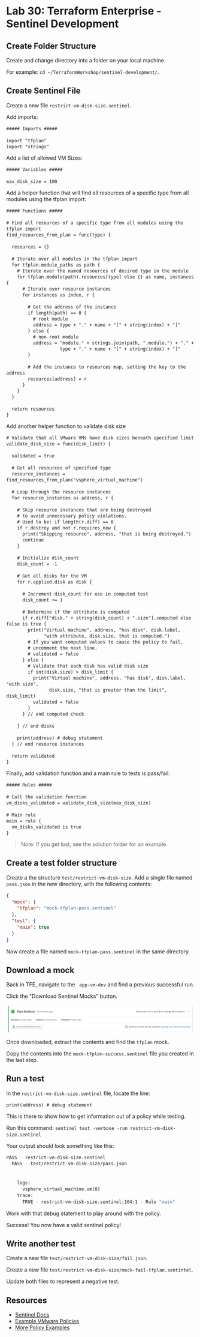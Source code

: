 # Lab 30: Terraform Enterprise - Sentinel Development

## Create Folder Structure

Create and change directory into a folder on your local machine.

For example: `cd ~/TerraformWorkshop/sentinel-development/`.

## Create Sentinel File

Create a new file `restrict-vm-disk-size.sentinel`.

Add imports:

```hcl
##### Imports #####

import "tfplan"
import "strings"
```

Add a list of allowed VM Sizes:

```hcl
##### Variables #####

max_disk_size = 100
```

Add a helper function that will find all resources of a specific type from all modules using the tfplan import:

```hcl
##### Functions #####

# Find all resources of a specific type from all modules using the tfplan import
find_resources_from_plan = func(type) {

  resources = {}

  # Iterate over all modules in the tfplan import
  for tfplan.module_paths as path {
    # Iterate over the named resources of desired type in the module
    for tfplan.module(path).resources[type] else {} as name, instances {
      # Iterate over resource instances
      for instances as index, r {

        # Get the address of the instance
        if length(path) == 0 {
          # root module
          address = type + "." + name + "[" + string(index) + "]"
        } else {
          # non-root module
          address = "module." + strings.join(path, ".module.") + "." +
                    type + "." + name + "[" + string(index) + "]"
        }

        # Add the instance to resources map, setting the key to the address
        resources[address] = r
      }
    }
  }

  return resources
}
```

Add another helper function to validate disk size

```hcl
# Validate that all VMware VMs have disk sizes beneath specified limit
validate_disk_size = func(disk_limit) {

  validated = true

  # Get all resources of specified type
  resource_instances = find_resources_from_plan("vsphere_virtual_machine")

  # Loop through the resource instances
  for resource_instances as address, r {

    # Skip resource instances that are being destroyed
    # to avoid unnecessary policy violations.
    # Used to be: if length(r.diff) == 0
    if r.destroy and not r.requires_new {
      print("Skipping resource", address, "that is being destroyed.")
      continue
    }

    # Initialize disk_count
    disk_count = -1

    # Get all disks for the VM
    for r.applied.disk as disk {

      # Increment disk_count for use in computed test
      disk_count += 1

      # Determine if the attribute is computed
      if r.diff["disk." + string(disk_count) + ".size"].computed else false is true {
        print("Virtual machine", address, "has disk", disk.label,
              "with attribute, disk.size, that is computed.")
        # If you want computed values to cause the policy to fail,
        # uncomment the next line.
        # validated = false
      } else {
        # Validate that each disk has valid disk size
        if int(disk.size) > disk_limit {
          print("Virtual machine", address, "has disk", disk.label, "with size",
                disk.size, "that is greater than the limit", disk_limit)
          validated = false
        }
      } // end computed check

    } // end disks

    print(address) # debug statement
  } // end resource instances

  return validated
}
```

Finally, add validation function and a main rule to tests is pass/fail:

```hcl
##### Rules #####

# Call the validation function
vm_disks_validated = validate_disk_size(max_disk_size)

# Main rule
main = rule {
  vm_disks_validated is true
}
```

> Note: If you get lost, see the solution folder for an example.

## Create a test folder structure

Create a the structure `test/restrict-vm-disk-size`.
Add a single file named `pass.json` in the new directory, with the following contents:

```json
{
  "mock": {
    "tfplan": "mock-tfplan-pass.sentinel"
  },
  "test": {
    "main": true
  }
}
```

Now create a file named `mock-tfplan-pass.sentinel` in the same directory.

## Download a mock

Back in TFE, navigate to the ` app-vm-dev` and find a previous successful run.

Click the "Download Sentinel Mocks" button.

![](img/sentinel-mocks-download.png)

Once downloaded, extract the contents and find the `tfplan` mock.

Copy the contents into the `mock-tfplan-success.sentinel` file you created in the last step.

## Run a test

In the `restrict-vm-disk-size.sentinel` file, locate the line:

```hcl
print(address) # debug statement
```

This is there to show how to get information out of a policy while testing.

Run this command: `sentinel test -verbose -run restrict-vm-disk-size.sentinel`

Your output should look something like this:

```sh
PASS - restrict-vm-disk-size.sentinel
  PASS - test/restrict-vm-disk-size/pass.json


    logs:
      vsphere_virtual_machine.vm[0]
    trace:
      TRUE - restrict-vm-disk-size.sentinel:104:1 - Rule "main"
```

Work with that debug statement to play around with the policy.

Success! You now have a valid sentinel policy!

## Write another test

Create a new file `test/restrict-vm-disk-size/fail.json`.

Create a new file `test/restrict-vm-disk-size/mock-fail-tfplan.sentintel`.

Update both files to represent a negative test.

## Resources

- [Sentinel Docs](https://docs.hashicorp.com/sentinel/)
- [Example VMware Policies](https://github.com/hashicorp/terraform-guides/tree/master/governance/second-generation/vmware)
- [More Policy Examples](https://github.com/hashicorp/tfe-policies-example)
